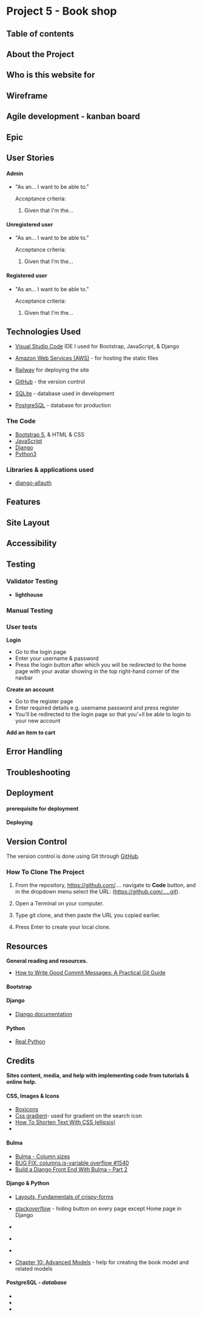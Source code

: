 # Project 5 - Book shop

## Table of contents

## About the Project

## Who is this website for

## Wireframe

## Agile development - kanban board

## Epic

## User Stories

#### Admin

- "As an... I want to be able to."

  Acceptance criteria:

  1. Given that I'm the...

#### Unregistered user

- "As an... I want to be able to."

  Acceptance criteria:

  1. Given that I'm the...

#### Registered user

- "As an... I want to be able to."

  Acceptance criteria:

  1. Given that I'm the...

## Technologies Used

- [Visual Studio Code](https://code.visualstudio.com/) IDE I used for Bootstrap, JavaScript, & Django
- [Amazon Web Services (AWS)](https://aws.amazon.com/) - for hosting the static files
- [Railway](https://railway.app/) for deploying the site

- [GitHub](https://github.com/) - the version control
- [SQLite](https://www.sqlite.org/index.html) - database used in development
- [PostgreSQL](https://www.postgresql.org/) - database for production

### The Code

- [Bootstrap 5](https://getbootstrap.com/), & HTML & CSS
- [JavaScript](https://www.javascript.com/)
- [Django](https://www.djangoproject.com/)
- [Python3](https://www.python.org/)

### Libraries & applications used

- [django-allauth](https://django-allauth.readthedocs.io/en/latest/overview.html)

## Features

## Site Layout

## Accessibility

## Testing

### Validator Testing

- **lighthouse**

### Manual Testing

### User tests

**Login**

- Go to the login page
- Enter your username & password
- Press the login button after which you will be redirected to the home page with your avatar showing in the top right-hand corner of the navbar

**Create an account**

- Go to the register page
- Enter required details e.g. username password and press register
- You'll be redirected to the login page so that you'+ll be able to login to your new account

**Add an item to cart**

## Error Handling

## Troubleshooting

## Deployment

#### prerequisite for deployment

#### Deploying

## Version Control

The version control is done using Git through [GitHub](https://github.com/).

### How To Clone The Project

1. From the repository, https://github.com/.... navigate to **Code** button, and in the dropdown menu select the URL: (https://github.com/.....git).

2. Open a Terminal on your computer.

3. Type git clone, and then paste the URL you copied earlier.

4. Press Enter to create your local clone.

## Resources

**General reading and resources.**

- [How to Write Good Commit Messages: A Practical Git Guide](https://www.freecodecamp.org/news/writing-good-commit-messages-a-practical-guide/)

#### Bootstrap

#### Django

- [Django documentation](https://docs.djangoproject.com/en/4.0/)

#### Python

- [Real Python](https://realpython.com/)

## Credits

**Sites content, media, and help with implementing code from tutorials & online help.**

#### CSS, Images & Icons

- [Boxicons](https://boxicons.com/?query=search)
- [Css gradient](https://cssgradient.io/)- used for gradient on the search icon
- [How To Shorten Text With CSS (ellipsis)](https://www.youtube.com/watch?v=lurEwLtdWMI)
- []()

#### Bulma

- [Bulma - Column sizes](https://bulma.io/documentation/columns/sizes/)
- [BUG FIX: columns.is-variable overflow #1540](https://github.com/jgthms/bulma/issues/1540)
- [Build a Django Front End With Bulma – Part 2](https://realpython.com/django-social-front-end-2/)

#### Django & Python

- [Layouts, Fundamentals of crispy-forms](https://django-crispy-forms.readthedocs.io/en/latest/layouts.html)
- [stack*overflow*](https://stackoverflow.com/questions/61609953/is-there-a-way-to-hide-a-button-on-every-page-except-home-page-of-a-site-in-djan) - hiding button on every page except Home page in Django
- []()
- []()
- []()

- [Chapter 10: Advanced Models](https://django-book.readthedocs.io/en/latest/chapter10.html) - help for creating the book model and related models

#### PostgreSQL _- database_

- []()
- []()
- []()
